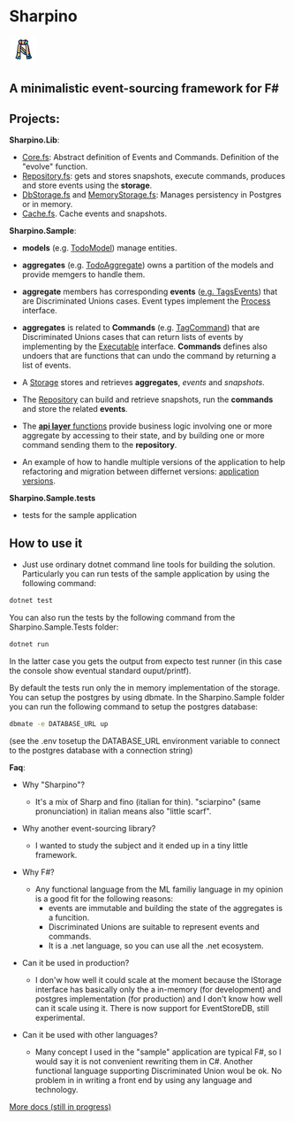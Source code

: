 # Sharpino


<img src="ico/sharpino.png" alt="drawing" width="50"/>


## A minimalistic event-sourcing framework for F#

## Projects:

__Sharpino.Lib__:

- [Core.fs](Sharpino.Lib/Core.fs): Abstract definition of Events and Commands. Definition of the "evolve" function.
- [Repository.fs](Sharpino.Lib/Repository.fs): gets and stores snapshots, execute commands, produces and store events using the __storage__.
- [DbStorage.fs](Sharpino.Lib/DbStorage.fs) and [MemoryStorage.fs](Sharpino.Lib/MemoryStorage.fs): Manages persistency in Postgres or in memory. 
- [Cache.fs](Sharpino.Lib/Cache.fs). Cache events and snapshots.

__Sharpino.Sample__:

-  __models__ (e.g. [TodoModel](Sharpino.Sample/models/TodosModel.fs))  manage entities.
-  __aggregates__ (e.g. [TodoAggregate](Micro_ES_FSharp_Lib.Sample/aggregates/Todos/Aggregate.fs)) owns a partition of the models and provide memgers to handle them. 

- __aggregate__ members has corresponding __events__ ([e.g. TagsEvents](Sharpino.Sample/aggregates/Tags/Events.fs)) that are Discriminated Unions cases. Event types implement the [Process](Sharpino.Lib/Core.fs) interface. 

- __aggregates__ is related to __Commands__ (e.g. [TagCommand](Sharpino.Sample/aggregates/Tags/Commands.fs)) that are Discriminated Unions cases that can return lists of events by implementing by the [Executable](Sharpino.Lib/Core.fs) interface.
__Commands__ defines also undoers that are functions that can undo the command by returning a list of events.
- A [Storage](Sharpino.Lib/DbStorage.fs) stores and retrieves __aggregates__, _events_ and _snapshots_.
- The [Repository](Sharpino.Lib/Repository.fs) can build and retrieve snapshots, run the __commands__ and store the related __events__.
- The [__api layer__ functions](Sharpino.Sample/App.fs) provide business logic involving one or more aggregate by accessing to their state, and by building one or more command sending them to the __repository__.
- An example of how to handle multiple versions of the application to help refactoring and migration between differnet versions: [application versions](Sharpino.Sample/AppVersions.fs). 

__Sharpino.Sample.tests__
- tests for the sample application

## How to use it
- Just use ordinary dotnet command line tools for building the solution. Particularly you can run tests of the sample application by using the following command:
```bash
dotnet test 
```
You can also run the tests by the following command from the Sharpino.Sample.Tests folder:
```bash
dotnet run
```
In the latter case you gets the output from expecto test runner (in this case the console show eventual standard ouput/printf).

By default the tests run only the in memory implementation of the storage. You can setup the postgres by using dbmate.
In the Sharpino.Sample folder you can run the following command to setup the postgres database:
```bash
dbmate -e DATABASE_URL up
```
(see the .env tosetup the DATABASE_URL environment variable to connect to the postgres database with a connection string)

__Faq__: 
- Why "Sharpino"? 
    - It's a mix of Sharp and fino (italian for thin).  "sciarpino" (same pronunciation) in italian means also "little scarf". 
- Why another event-sourcing library?
    - I wanted to study the subject and it ended up in a tiny little framework.
- Why F#?  
    - Any functional language from the ML familiy language in my opinion is a good fit for the following reasons:
        - events are immutable and building the state of the aggregates is a funcition.
        - Discriminated Unions are suitable to represent events and commands.
        - It is a .net language, so you can use all the .net ecosystem.
- Can it be used in production?
    - I don'w how well it could scale at the moment because the IStorage interface has basically only the a in-memory (for development) and postgres implementation (for production) and I don't know how well can it scale using it. There is now support for EventStoreDB, still experimental.

- Can it be used with other languages?
    - Many concept I used in the "sample" application are typical F#, so I would say it is not convenient rewriting them in C#. Another functional language supporting Discriminated Union woul be ok. No problem in in writing a front end by using any language and technology.


[More docs (still in progress)](https://tonyx.github.io)
